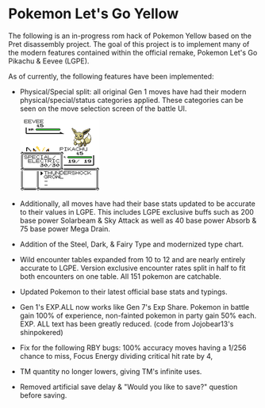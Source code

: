 # Pokemon Let's Go Yellow

The following is an in-progress rom hack of Pokemon Yellow based on the Pret disassembly project. The goal of this project is to implement many of the modern features contained within the official remake, Pokemon Let's Go Pikachu & Eevee (LGPE).

As of currently, the following features have been implemented:
	
- Physical/Special split: all original Gen 1 moves have had their modern physical/special/status categories applied. These categories can be seen on the move selection screen of the battle UI.
	
	![Category UI](/screenshots/bgb00002.bmp)

- Additionally, all moves have had their base stats updated to be accurate to their values in LGPE. This includes LGPE exclusive buffs such as 200 base power Solarbeam & Sky Attack as well as 40 base power Absorb & 75 base power Mega Drain.

- Addition of the Steel, Dark, & Fairy Type and modernized type chart. 

- Wild encounter tables expanded from 10 to 12 and are nearly entirely accurate to LGPE. Version exclusive encounter rates split in half to fit both encounters on one table. All 151 pokemon are catchable.

- Updated Pokemon to their latest official base stats and typings.

- Gen 1's EXP.ALL now works like Gen 7's Exp Share. Pokemon in battle gain 100% of experience, non-fainted pokemon in party gain 50% each. EXP. ALL text has been greatly reduced. (code from Jojobear13's shinpokered)

- Fix for the following RBY bugs: 100% accuracy moves having a 1/256 chance to miss, Focus Energy dividing critical hit rate by 4,

- TM quantity no longer lowers, giving TM's infinite uses.

- Removed artificial save delay & "Would you like to save?" question before saving.
